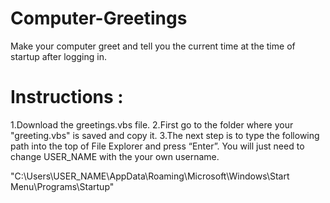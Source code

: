 # Computer-Greetings
Make your computer greet and tell you the current time at the time of startup after logging in.

# Instructions :
1.Download the greetings.vbs file.
2.First go to the folder where your "greeting.vbs" is saved and copy it.
3.The next step is to type the following path into the top of File Explorer and press “Enter”. You will just need to change USER_NAME with the your own username.

"C:\Users\USER_NAME\AppData\Roaming\Microsoft\Windows\Start Menu\Programs\Startup"
